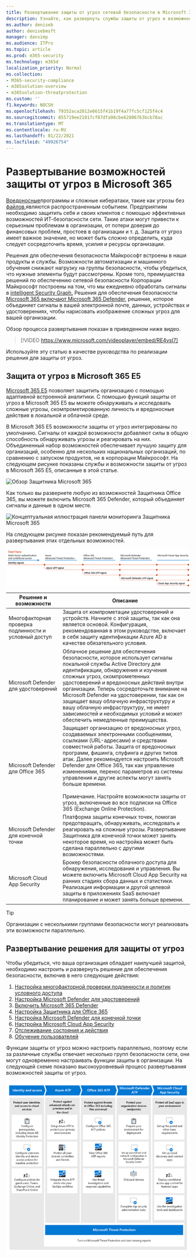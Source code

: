 ```yaml
---
title: Развертывание защиты от угроз сетевой безопасности в Microsoft 365
description: Узнайте, как развернуть службы защиты от угроз и возможности ИТ-безопасности сети в Microsoft 365 E5.
ms.author: deniseb
author: denisebmsft
manager: dansimp
ms.audience: ITPro
ms.topic: article
ms.prod: m365-security
ms.technology: m365d
localization_priority: Normal
ms.collection:
- M365-security-compliance
- m365solution-overview
- m365solution-threatprotection
ms.custom: ''
f1.keywords: NOCSH
ms.openlocfilehash: 79352aca2012e6615f41b19f4a77fc5cf125f4c4
ms.sourcegitcommit: 855719ee21017cf87dfa98cbe62806763bcb78ac
ms.translationtype: MT
ms.contentlocale: ru-RU
ms.lasthandoff: 01/22/2021
ms.locfileid: "49926754"
---
```

# <a name="deploy-threat-protection-capabilities-across-microsoft-365"></a>Развертывание возможностей защиты от угроз в Microsoft 365

[Вредоносные](https://docs.microsoft.com/windows/security/threat-protection/intelligence/understanding-malware)программы и сложные кибератаки, такие как угрозы без [файлов,](https://docs.microsoft.com/windows/security/threat-protection/intelligence/fileless-threats)являются распространенным событием. Предприятиям необходимо защитить себя и своих клиентов с помощью эффективных возможностей ИТ-безопасности сети. Такие атаки могут привести к серьезным проблемам в организации, от потери доверия до финансовых проблем, простоев в организации и т. д. Защита от угроз имеет важное значение, но может быть сложно определить, куда следует сосредоточить время, усилия и ресурсы организации. 

Решения для обеспечения безопасности Майкрософт встроены в наши продукты и службы. Возможности автоматизации и машинного обучения снижают нагрузку на группы безопасности, чтобы убедиться, что нужные элементы будут рассмотрены. Кроме того, преимущества решений по обеспечению сетевой безопасности Корпорации Майкрософт построены на том, что мы ежедневно обработать сигналы в [intelligent Security Graph.](https://cloud-platform-assets.azurewebsites.net/intelligent-security-graph) Решения для обеспечения безопасности [Microsoft 365 включают Microsoft 365 Defender](https://docs.microsoft.com/microsoft-365/security/mtp/microsoft-threat-protection), решение, которое объединяет сигналы в вашей электронной почте, данных, устройствах и удостоверениях, чтобы нарисовать изображение сложных угроз для вашей организации.


Обзор процесса развертывания показан в приведенном ниже видео.

> [!VIDEO https://www.microsoft.com/videoplayer/embed/RE4vsI7]

Используйте эту статью в качестве руководства по реализации решения для защиты от угроз.

## <a name="threat-protection-in-microsoft-365-e5"></a>Защита от угроз в Microsoft 365 E5

[Microsoft 365 E5](https://www.microsoft.com/microsoft-365/enterprise-e5-business-software?activetab=pivot%3aoverviewtab) позволяет защитить организацию с помощью адаптивной встроенной аналитики. С помощью функций защиты от угроз в Microsoft 365 E5 вы можете обнаруживать и исследовать сложные угрозы, скомпрометированную личность и вредоносные действия в локальной и облачной среде.

В Microsoft 365 E5 возможности защиты от угроз интегрированы по умолчанию. Сигналы от каждой возможности добавляют силы в общую способность обнаруживать угрозы и реагировать на них. Объединенный набор возможностей обеспечивает лучшую защиту для организаций, особенно для нескольких национальных организаций, по сравнению с запуском продуктов, не в корпорации Майкрософт. На следующем рисунке показаны службы и возможности защиты от угроз в Microsoft 365 E5, описанные в этой статье.

![Обзор Защитника Microsoft 365](../media/solutions-architecture-center/deploy-threat-protection-across-m365-overview.png)

Как только вы развернете любую из возможностей Защитника Office 365, вы можете включить Microsoft 365 Defender, который объединяет сигналы и данные в одном месте. 

![Концептуальная иллюстрация панели мониторинга Защитника Microsoft 365](../media/solutions-architecture-center/deploy-threat-protection-across-m365-mtp.png)

На следующем рисунке показан рекомендуемый путь для развертывания этих отдельных возможностей. 

![Сигналы защиты от угроз M365](../media/solutions-architecture-center/deploy-threat-protection-across-m365.png)

|Решение и возможности  |Описание  |
|---------|---------|
|Многофакторная проверка подлинности и условный доступ     |Защита от компрометации удостоверений и устройств. Начните с этой защиты, так как она является основой. Конфигурация, рекомендованная в этом руководстве, включает в себя защиту идентификации Azure AD в качестве обязательного условия.     |
|Microsoft Defender для удостоверений     |  Облачное решение для обеспечения безопасности, которое использует сигналы локальной службы Active Directory для идентификации, обнаружения и изучения сложных угроз, скомпрометенных удостоверений и вредоносных действий внутри организации. Теперь сосредоточьте внимание на Microsoft Defender на удостоверении, так как он защищает вашу облачную инфраструктуру и вашу облачную инфраструктуру, не имеет зависимостей и необходимых условий и может обеспечить немедленные преимущества.       | 
|Microsoft Defender для Office 365     | Защищает организацию от вредоносных угроз, создаваемых электронными сообщениями, ссылками (URL-адресами) и средствами совместной работы. Защита от вредоносных программ, фишинга, спуфинга и других типов атак. Далее рекомендуется настроить Microsoft Defender для Office 365, так как управление изменениями, перенос параметров из системы управления и другие аспекты могут занять больше времени. <br><br>Примечание. Настройте возможности защиты от угроз, включенные во все подписки на Office 365 (Exchange Online Protection).       |
|Microsoft Defender для конечной точки    | Платформа защиты конечных точек, помогая предотвращать, обнаруживать, исследовать и реагировать на сложные угрозы.  Развертывание Защитника для конечной точки может занять некоторое время, но настройка может быть сделана параллельно с другими возможностями.   |
|Microsoft Cloud App Security     |   Брокер безопасности облачного доступа для обнаружения, исследования и управления. Вы можете включить Microsoft Cloud App Security на ранних стадиях сбора данных и статистики. Реализация информации и другой целевой защиты в приложениях SaaS включает планирование и может занять больше времени.       | 

> [!TIP]
> Организации с несколькими группами безопасности могут реализовать эти возможности параллельно.

## <a name="deploy-your-threat-protection-solution"></a>Развертывание решения для защиты от угроз

Чтобы убедиться, что ваша организация обладает наилучшей защитой, необходимо настроить и развернуть решение для обеспечения безопасности, включив в него следующие действия:

1. [Настройка многофакторной проверки подлинности и политик условного доступа](deploy-threat-protection-configure.md#step-1-set-up-multi-factor-authentication-and-conditional-access-policies)
2. [Настройка Microsoft Defender для удостоверений](deploy-threat-protection-configure.md#step-2-configure-microsoft-defender-for-identity)
3. [Включить Microsoft 365 Defender](deploy-threat-protection-configure.md#step-3-turn-on-microsoft-365-defender)
4. [Настройка Защитника для Office 365](deploy-threat-protection-configure.md#step-4-configure-microsoft-defender-for-office-365)
5. [Настройка Microsoft Defender для конечной точки](deploy-threat-protection-configure.md#step-5-configure-microsoft-defender-for-endpoint)
6. [Настройка Microsoft Cloud App Security](deploy-threat-protection-configure.md#step-6-configure-microsoft-cloud-app-security)
7. [Отслеживание состояния и действия](deploy-threat-protection-configure.md#step-7-monitor-status-and-take-actions)
8. [Обучение пользователей](deploy-threat-protection-configure.md#step-8-train-users)

Функции защиты от угроз можно настроить параллельно, поэтому если за различные службы отвечает несколько групп безопасности сети, они могут одновременно настраивать функции защиты в организации. На следующей схеме показано высокоуровневый процесс развертывания возможностей защиты от угроз. 

![Процесс развертывания возможностей защиты от угроз](../media/solutions-architecture-center/deploy-threat-protection-across-m365-grid.png) 
